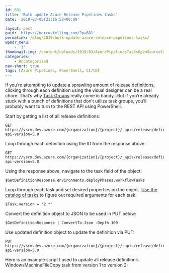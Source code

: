 ```yaml
---
id: 681
title: 'Bulk update Azure Release Pipelines tasks'
date: '2019-03-05T21:16:52+00:00'

layout: post
guid: 'https://marcusfelling.com/?p=681'
permalink: /blog/2019/bulk-update-azure-release-pipelines-tasks/
wpmdr_menu:
    - '1'
thumbnail-img: /content/uploads/2019/03/AzurePipelinesTasksOpenSourceCrossPlatform.png
categories:
    - Uncategorized
nav-short: true
tags: [Azure Pipelines, PowerShell, CI/CD]
---
```



If you’re attempting to update a sprawling amount of release definitions, clicking through each definition using the visual designer can be a real chore. That’s why [Task Groups](https://docs.microsoft.com/en-us/azure/devops/pipelines/library/task-groups?view=azure-devops) really come in handy…But if you’re already stuck with a bunch of definitions that don’t utilize task groups, you’ll probably want to turn to the REST API using PowerShell.

Start by getting a list of all release definitions:

```
GET https://vsrm.dev.azure.com/{organization}/{project}/_apis/release/definitions?api-version=5.0
```

Loop through each definition using the ID from the response above:

```
GET https://vsrm.dev.azure.com/{organization}/{project}/_apis/release/definitions/{definitionId}?api-version=5.0
```

Using the response above, navigate to the task field of the object:

```
$GetDefinitionResponse.environments.deployPhases.workflowTasks
```

Loop through each task and set desired properties on the object. [Use the catalog of tasks](https://docs.microsoft.com/en-us/azure/devops/pipelines/tasks/?view=azure-devops) to figure out required arguments for each task.

```
$Task.version = '2.*'
```

Convert the definition object to JSON to be used in PUT below:

```
$GetDefinitionResponse | ConvertTo-Json -Depth 100
```

Use updated definition object to update the definition via PUT:

```
PUT https://vsrm.dev.azure.com/{organization}/{project}/_apis/release/definitions?api-version=5.0
```

Here is an example script I used to update all release definition’s WindowsMachineFileCopy task from version 1 to version 2:

<script src="https://gist.github.com/MarcusFelling/8133b371db63abce8a88ce79d04e3f65.js"></script>